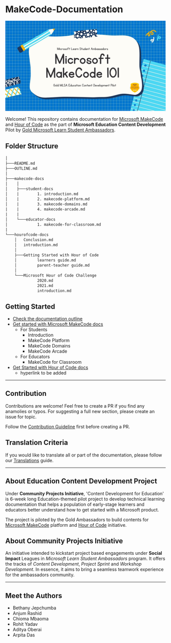 # MakeCode-Documentation
![Makecode documentation image](https://github.com/BethanyJep/Make-Code-Documentation/blob/hourofcode/assets/doc%20header%205.jpg?raw=true)

Welcome! This repository contains documentation for [Microsoft MakeCode](https://www.microsoft.com/en-us/makecode) and [Hour of Code](https://hourofcode.com/) as the part of **Microsoft Education Content Development** Pilot by [Gold Microsoft Learn Student Ambassadors](https://studentambassadors.com).

## Folder Structure

```
│
├───README.md
├───OUTLINE.md
│
├───makecode-docs
│    │
│    ├───student-docs
│    |        1. introduction.md
│    |        2. makecode-platform.md
│    |        3. makecode-domains.md
|    |        4. makecode-arcade.md
|    |
│    └───educator-docs
│             1. makecode-for-classroom.md
|
└───hourofcode-docs
    │   Conclusion.md
    │   introduction.md
    │
    ├───Getting Started with Hour of Code
    │         learners guide.md
    │         parent-teacher guide.md
    │
    └───Microsoft Hour of Code Challenge
              2020.md
              2021.md
              introduction.md
```

## Getting Started

- [Check the documentation outline](OUTLINE.md)
- [Get started with Microsoft MakeCode docs](makecode-docs)
  - For Students
    - Introduction
    - MakeCode Platform
    - MakeCode Domains
    - MakeCode Arcade
  - For Educators
    - MakeCode for Classroom
- [Get Started with Hour of Code docs](hourofcode-docs)
  - hyperlink to be added

---

## Contribution

Contributions are welcome! Feel free to create a PR if you find any anamolies or typos. For suggesting a full new section, please create an issue for topic.

Follow the [Contribution Guideline](/CONTRIBUTION.md) first before creating a PR.

## Translation Criteria

If you would like to translate all or part of the documentation, please follow our [Translations](/TRANSLATIONS.md) guide.

---

## About Education Content Development Project

Under **Community Projects Initiative**, 'Content Development for Education' is 6-week long Education-themed pilot project to develop technical learning documentation that helps a population of early-stage learners and educators better understand how to get started with a Microsoft product.

The project is piloted by the Gold Ambassadors to build contents for [Microsoft MakeCode](https://www.microsoft.com/en-us/makecode) platform and [Hour of Code](https://hourofcode.com/) initiative.

## About Community Projects Initiative

An initiative intended to kickstart project based engagements under **Social Impact** Leagues in _Microsoft Learn Student Ambassadors_ program. It offers the tracks of _Content Development_, _Project Sprint_ and _Workshop Development_.
In essence, it aims to bring a seamless teamwork experience for the ambassadors community.

---

## Meet the Authors

- Bethany Jepchumba
- Anjum Rashid​
- Chioma Mbaoma​
- Rohit Yadav​
- Aditya Oberai​
- Arpita Das
